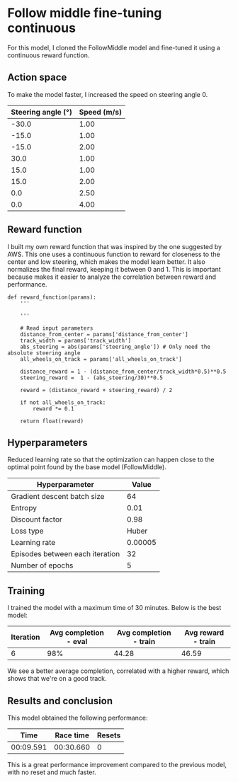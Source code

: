 # Follow middle fine-tuning continuous

For this model, I cloned the FollowMiddle model and fine-tuned it using a continuous reward function.

## Action space

To make the model faster, I increased the speed on steering angle 0.

|Steering angle (°)|Speed (m/s)|
|---|---|
|-30.0|1.00|
|-15.0|1.00|
|-15.0|2.00|
|30.0|1.00|
|15.0|1.00|
|15.0|2.00|
|0.0|2.50|
|0.0|4.00|

## Reward function

I built my own reward function that was inspired by the one suggested by AWS. This one uses a continuous function to reward for closeness to the center and low steering, which makes the model learn better. It also normalizes the final reward, keeping it between 0 and 1. This is important because makes it easier to analyze the correlation between reward and performance.

```
def reward_function(params):
    '''
   
    '''

    # Read input parameters
    distance_from_center = params['distance_from_center']
    track_width = params['track_width']
    abs_steering = abs(params['steering_angle']) # Only need the absolute steering angle
    all_wheels_on_track = params['all_wheels_on_track']

    distance_reward = 1 - (distance_from_center/track_width*0.5)**0.5  
    steering_reward =  1 - (abs_steering/30)**0.5
    
    reward = (distance_reward + steering_reward) / 2
    
    if not all_wheels_on_track:
        reward *= 0.1
    
    return float(reward)
```

## Hyperparameters

Reduced learning rate so that the optimization can happen close to the optimal point found by the base model (FollowMiddle).

|Hyperparameter|Value|
|---|---|
|Gradient descent batch size|64|
|Entropy|0.01|
|Discount factor|0.98|
|Loss type|Huber|
|Learning rate|0.00005|
|Episodes between each iteration|32|
|Number of epochs|5|

## Training

I trained the model with a maximum time of 30 minutes. Below is the best model:

|Iteration|Avg completion - eval|Avg completion - train|Avg reward - train|
|---|---|---|---|
|6|98%|44.28|46.59|

We see a better average completion, correlated with a higher reward, which shows that we're on a good track.

## Results and conclusion

This model obtained the following performance:

|Time|Race time|Resets|
|---|---|---|
|00:09.591|00:30.660|0|

This is a great performance improvement compared to the previous model, with no reset and much faster.